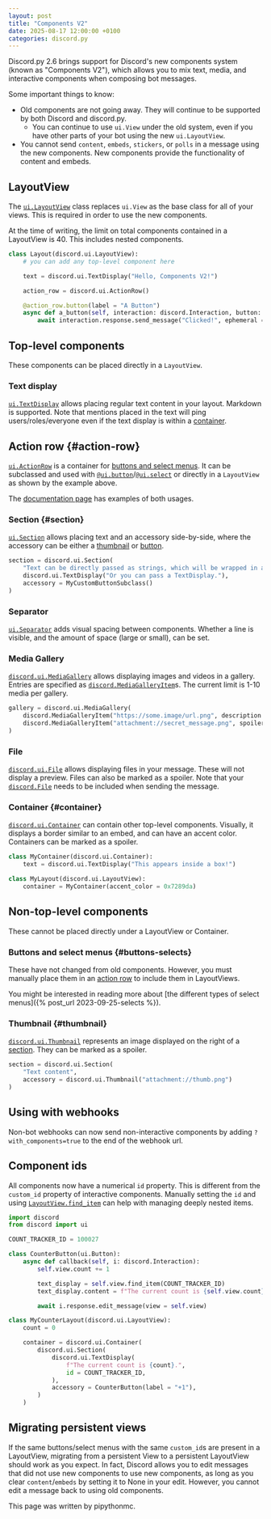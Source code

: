 ```yaml
---
layout: post
title: "Components V2"
date: 2025-08-17 12:00:00 +0100
categories: discord.py
---
```

Discord.py 2.6 brings support for Discord's new components system (known as "Components V2"), which allows you to mix text, media, and interactive components when composing bot messages.

Some important things to know:

- Old components are not going away. They will continue to be supported by both Discord and discord.py.
  - You can continue to use `ui.View` under the old system, even if you have other parts of your bot using the new `ui.LayoutView`.
- You cannot send `content`, `embeds`, `stickers`, or `polls` in a message using the new components. New components provide the functionality of content and embeds.

## LayoutView

The [`ui.LayoutView`](https://discordpy.readthedocs.io/en/stable/interactions/api.html#discord.ui.LayoutView) class replaces `ui.View` as the base class for all of your views. This is required in order to use the new components.

At the time of writing, the limit on total components contained in a LayoutView is 40. This includes nested components.

```py
class Layout(discord.ui.LayoutView):
    # you can add any top-level component here

    text = discord.ui.TextDisplay("Hello, Components V2!")

    action_row = discord.ui.ActionRow()

    @action_row.button(label = "A Button")
    async def a_button(self, interaction: discord.Interaction, button: discord.ui.Button):
        await interaction.response.send_message("Clicked!", ephemeral = True)
```

## Top-level components

These components can be placed directly in a `LayoutView`.
<!-- (placed in order of usefulness, except container which is.. different) -->

### Text display

[`ui.TextDisplay`](https://discordpy.readthedocs.io/en/latest/interactions/api.html#discord.ui.TextDisplay) allows placing regular text content in your layout. Markdown is supported. Note that mentions placed in the text will ping users/roles/everyone even if the text display is within a [container](#container).

## Action row {#action-row}

[`ui.ActionRow`](https://discordpy.readthedocs.io/en/latest/interactions/api.html#discord.ui.ActionRow) is a container for [buttons and select menus](#buttons-selects). It can be subclassed and used with [`@ui.button`](https://discordpy.readthedocs.io/en/latest/interactions/api.html#discord.ui.button)/[`@ui.select`](https://discordpy.readthedocs.io/en/latest/interactions/api.html#discord.ui.select) or directly in a `LayoutView` as shown by the example above.

The [documentation page](https://discordpy.readthedocs.io/en/latest/interactions/api.html#discord.ui.ActionRow) has examples of both usages.

### Section {#section}

[`ui.Section`](https://discordpy.readthedocs.io/en/latest/interactions/api.html#discord.ui.Section) allows placing text and an accessory side-by-side, where the accessory can be either a [thumbnail](#thumbnail) or [button](#buttons-selects).

```py
section = discord.ui.Section(
    "Text can be directly passed as strings, which will be wrapped in a TextDisplay automatically.",
    discord.ui.TextDisplay("Or you can pass a TextDisplay."),
    accessory = MyCustomButtonSubclass()
)
```

### Separator

[`ui.Separator`](https://discordpy.readthedocs.io/en/latest/interactions/api.html#discord.ui.Separator) adds visual spacing between components. Whether a line is visible, and the amount of space (large or small), can be set.

### Media Gallery

[`discord.ui.MediaGallery`](https://discordpy.readthedocs.io/en/latest/interactions/api.html#discord.ui.MediaGallery) allows displaying images and videos in a gallery. Entries are specified as [`discord.MediaGalleryItem`](https://discordpy.readthedocs.io/en/latest/api.html#discord.MediaGalleryItem)s. The current limit is 1-10 media per gallery.

```py
gallery = discord.ui.MediaGallery(
    discord.MediaGalleryItem("https://some.image/url.png", description = "Alt text"),
    discord.MediaGalleryItem("attachment://secret_message.png", spoiler = True),
)
```

### File

[`discord.ui.File`](https://discordpy.readthedocs.io/en/latest/interactions/api.html#discord.ui.File) allows displaying files in your message. These will not display a preview. Files can also be marked as a spoiler. Note that your [`discord.File`](https://discordpy.readthedocs.io/en/latest/api.html#discord.File) needs to be included when sending the message.

### Container {#container}

[`discord.ui.Container`](https://discordpy.readthedocs.io/en/latest/interactions/api.html#discord.ui.Container) can contain other top-level components. Visually, it displays a border similar to an embed, and can have an accent color. Containers can be marked as a spoiler.

```py
class MyContainer(discord.ui.Container):
    text = discord.ui.TextDisplay("This appears inside a box!")

class MyLayout(discord.ui.LayoutView):
    container = MyContainer(accent_color = 0x7289da)
```

## Non-top-level components

These cannot be placed directly under a LayoutView or Container.

### Buttons and select menus {#buttons-selects}

These have not changed from old components. However, you must manually place them in an [action row](#action-row) to include them in LayoutViews.

You might be interested in reading more about [the different types of select menus]({% post_url 2023-09-25-selects %}).

### Thumbnail {#thumbnail}

[`discord.ui.Thumbnail`](https://discordpy.readthedocs.io/en/latest/interactions/api.html#discord.ui.Thumbnail) represents an image displayed on the right of a [section](#section). They can be marked as a spoiler.

```py
section = discord.ui.Section(
    "Text content",
    accessory = discord.ui.Thumbnail("attachment://thumb.png")
)
```

## Using with webhooks

Non-bot webhooks can now send non-interactive components by adding `?with_components=true` to the end of the webhook url.

## Component ids

All components now have a numerical `id` property. This is different from the `custom_id` property of interactive components. Manually setting the `id` and using [`LayoutView.find_item`](https://discordpy.readthedocs.io/en/latest/interactions/api.html#discord.ui.LayoutView.find_item) can help with managing deeply nested items.

```py
import discord
from discord import ui

COUNT_TRACKER_ID = 100027

class CounterButton(ui.Button):
    async def callback(self, i: discord.Interaction):
        self.view.count += 1

        text_display = self.view.find_item(COUNT_TRACKER_ID)
        text_display.content = f"The current count is {self.view.count}."

        await i.response.edit_message(view = self.view)

class MyCounterLayout(discord.ui.LayoutView):
    count = 0

    container = discord.ui.Container(
        discord.ui.Section(
            discord.ui.TextDisplay(
                f"The current count is {count}.",
                id = COUNT_TRACKER_ID,
            ),
            accessory = CounterButton(label = "+1"),
        )
    )
```

## Migrating persistent views

If the same buttons/select menus with the same `custom_id`s are present in a LayoutView, migrating from a persistent View to a persistent LayoutView should work as you expect. In fact, Discord allows you to edit messages that did not use new components to use new components, as long as you clear `content`/`embeds` by setting it to None in your edit. However, you cannot edit a message back to using old components.


This page was written by pipythonmc.
